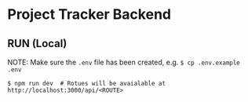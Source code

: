 # Project Tracker Backend

## RUN (Local)
NOTE: Make sure the `.env` file has been created, e.g. `$ cp .env.example .env`

```
$ npm run dev  # Rotues will be avaialable at http://localhost:3000/api/<ROUTE>
```
